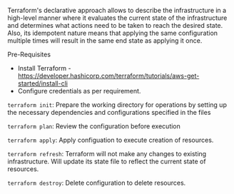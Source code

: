 Terraform's declarative approach allows to describe the infrastructure in a high-level manner where it evaluates the current state of the infrastructure and determines what actions need to be taken to reach the desired state. Also, its idempotent nature means that applying the same configuration multiple times will result in the same end state as applying it once.

Pre-Requisites
- Install Terraform - https://developer.hashicorp.com/terraform/tutorials/aws-get-started/install-cli
- Configure credentials as per requirement.

`terraform init`: Prepare the working directory for operations by setting up the necessary dependencies and configurations specified in the files

`terraform plan`: Review the configuration before execution

`terraform apply`: Apply configuation to execute creation of resources.

`terraform refresh`: Terraform will not make any changes to existing infrastructure. Will update its state file to reflect the current state of resources.

`terraform destroy`: Delete configuration to delete resources.
